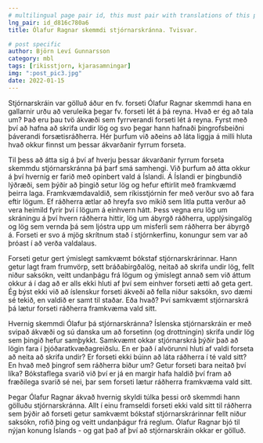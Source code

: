 ```yaml
---
# multilingual page pair id, this must pair with translations of this page. (This name must be unique)
lng_pair: id_d816c780a6
title: Ólafur Ragnar skemmdi stjórnarskránna. Tvisvar.

# post specific
author: Björn Leví Gunnarsson
category: mbl
tags: [rikisstjorn, kjarasamningar]
img: ":post_pic3.jpg"
date: 2022-01-15
---
```


Stjórnarskráin var gölluð áður en fv. forseti Ólafur Ragnar skemmdi hana en gallarnir urðu að veruleika þegar fv. forseti lét á þá reyna. Hvað er ég að tala um? Það eru þau tvö ákvæði sem fyrrverandi forseti lét á reyna. Fyrst með því að hafna að skrifa undir lög og svo þegar hann hafnaði þingrofsbeiðni þáverandi forsætisráðherra. Hér þurfum við aðeins að láta liggja á milli hluta hvað okkur finnst um þessar ákvarðanir fyrrum forseta.

Til þess að átta sig á því af hverju þessar ákvarðanir fyrrum forseta skemmdu stjórnarskránna þá þarf smá samhengi. Við þurfum að átta okkur á því hvernig er farið með opinbert vald á Íslandi. Á Íslandi er þingbundið lýðræði, sem þýðir að þingið setur lög og hefur eftirlit með framkvæmd þeirra laga. Framkvæmdavaldið, sem ríkisstjórnin fer með verður svo að fara eftir lögum. Ef ráðherra ætlar að hreyfa svo mikið sem litla putta verður að vera heimild fyrir því í lögum á einhvern hátt. Þess vegna eru lög um skráningu á því hvern ráðherra hittir, lög um ábyrgð ráðherra, upplýsingalög og lög sem vernda þá sem ljóstra upp um misferli sem ráðherra ber ábyrgð á. Forseti er svo á mjög skrítnum stað í stjórnkerfinu, konungur sem var að þróast í að verða valdalaus. 

Forseti getur gert ýmislegt samkvæmt bókstaf stjórnarskrárinnar. Hann getur lagt fram frumvörp, sett bráðabirgðalög, neitað að skrifa undir lög, fellt niður saksókn, veitt undanþágu frá lögum og ýmislegt annað sem við áttum okkur á í dag að er alls ekki hluti af því sem einhver forseti ætti að geta gert. Ég býst ekki við að íslenskur forseti ákveði að fella niður saksókn, svo dæmi sé tekið, en valdið er samt til staðar. Eða hvað? Því samkvæmt stjórnarskrá þá lætur forseti ráðherra framkvæma vald sitt. 

Hvernig skemmdi Ólafur þá stjórnarskránna? Íslenska stjórnarskráin er með svipað ákvæði og sú danska um að forsetinn (og drottningin) skrifa undir lög sem þingið hefur samþykkt. Samkvæmt okkar stjórnarskrá þýðir það að lögin fara í þjóðaratkvæðagreiðslu. En er það í alvörunni hluti af valdi forseta að neita að skrifa undir? Er forseti ekki búinn að láta ráðherra í té vald sitt? En hvað með þingrof sem ráðherra biður um? Getur forseti bara neitað því líka? Bókstaflega svarið við því er já en margir hafa haldið því fram að fræðilega svarið sé nei, þar sem forseti lætur ráðherra framkvæma vald sitt.

Þegar Ólafur Ragnar ákvað hvernig skyldi túlka þessi orð skemmdi hann gölluðu stjórnarskránna. Allt í einu framseldi forseti ekki vald sitt til ráðherra sem þýðir að forseti getur samkvæmt bókstaf stjórnarskrárinnar fellt niður saksókn, rofið þing og veitt undanþágur frá reglum. Ólafur Ragnar bjó til nýjan konung Íslands - og gat það af því að stjórnarskráin okkar er gölluð.
